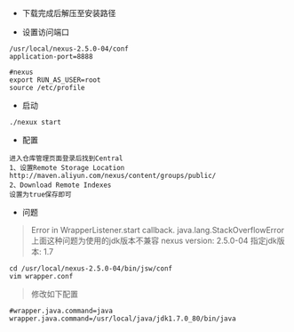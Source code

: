 - 下载完成后解压至安装路径
       
- 设置访问端口
````shell script
/usr/local/nexus-2.5.0-04/conf
application-port=8888
````
```shell script
#nexus
export RUN_AS_USER=root
source /etc/profile
```
- 启动
```shell script
./nexux start
```

- 配置
```
进入仓库管理页面登录后找到Central
1、设置Remote Storage Location
http://maven.aliyun.com/nexus/content/groups/public/
2、Download Remote Indexes
设置为true保存即可
```

- 问题
> Error in WrapperListener.start callback.  java.lang.StackOverflowError
> 上面这种问题为使用的jdk版本不兼容
> nexus version: 2.5.0-04
> 指定jdk版本: 1.7
```shell script
cd /usr/local/nexus-2.5.0-04/bin/jsw/conf
vim wrapper.conf
```
> 修改如下配置
```shell script
#wrapper.java.command=java
wrapper.java.command=/usr/local/java/jdk1.7.0_80/bin/java
```